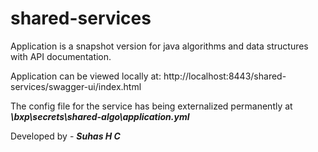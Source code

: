 # shared-services

Application is a snapshot version for java algorithms and data structures with API documentation.

Application can be viewed locally at:
http://localhost:8443/shared-services/swagger-ui/index.html

The config file for the service has being externalized permanently at **_\bxp\secrets\shared-algo\application.yml_**

Developed by - **_Suhas H C_**